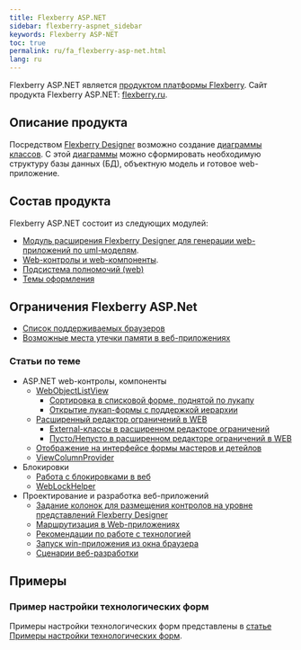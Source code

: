 ```yaml
---
title: Flexberry ASP.NET
sidebar: flexberry-aspnet_sidebar
keywords: Flexberry ASP-NET
toc: true
permalink: ru/fa_flexberry-asp-net.html
lang: ru
---
```


Flexberry ASP.NET является [продуктом платформы Flexberry](fp_platform-structure.html). Сайт продукта Flexberry ASP.NET: [flexberry.ru](http://flexberry.ru/Flexberry/ForDevelopers/FlexberryASPNet).

## Описание продукта

Посредством [Flexberry Designer](fd_landing_page.html) возможно создание [диаграммы классов](fd_class-diagram.html). С этой [диаграммы](fd_class-diagram.html) можно сформировать необходимую структуру базы данных (БД), объектную модель и готовое web-приложение.

## Состав продукта

Flexberry ASP.NET состоит из следующих модулей:

* [Модуль расширения Flexberry Designer для генерации web-приложений по uml-моделям](fa_case-plugin.html).
* [Web-контролы и web-компоненты](fa_web-controls.html).
* [Подсистема полномочий (web)](fa_right-manager.html)
* [Темы оформления](fa_flexberry-asp-net-themes.html)

## Ограничения Flexberry ASP.Net

* [Список поддерживаемых браузеров](fa_browsers.html)
* [Возможные места утечки памяти в веб-приложениях](fa_memory-leaks.html)

### Статьи по теме

* ASP.NET web-контролы, компоненты
    * [WebObjectListView](fa_web-object-list-view.html)
        * [Сортировка в списковой форме, поднятой по лукапу](fa_lookup-form-sort.html)
        * [Открытие лукап-формы с поддержкой иерархии ](fa_lookup-form-hierarchy.html)
    * [Расширенный редактор ограничений в WEB](fa_advanced-limit-editor.html)
        * [External-классы в расширенном редакторе ограничений](fa_web-limit-editor-external-class.html)
        * [Пусто/Непусто в расширенном редакторе ограничений в WEB](fa_web-limit-editor-null.html)
    * [Отображение на интерфейсе формы мастеров и детейлов](fo_masters-details.html)
    * [ViewColumnProvider](fa_view-column-provider.html)
* Блокировки
    * [Работа с блокировками в веб](fa_working-locks-web.html)
    * [WebLockHelper](fa_web-lock-helper.html)
* Проектирование и разработка веб-приложений
    * [Задание колонок для размещения контролов на уровне представлений Flexberry Designer](fd_specify-column-controls.html)
    * [Маршрутизация в Web-приложениях](fa_routing.html)
    * [Рекомендации по работе с технологией](fa_tech-recommendations.html)
    * [Запуск win-приложения из окна браузера](fw_win-app-start-from-browser.html)
    * [Сценарии веб-разработки](fa_scenario-web.html)

## Примеры

### Пример настройки технологических форм

Примеры настройки технологических форм представлены в [статье Примеры настройки технологических форм](fa_technological-forms-customization-example.html).